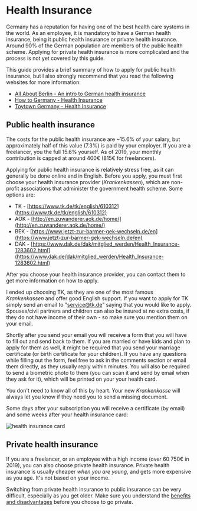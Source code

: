 # Health Insurance

Germany has a reputation for having one of the best health care systems in the world. As an employee, it is mandatory to have a German health insurance, being it public health insurance or private health insurance. Around 90% of the German population are members of the public health scheme. Applying for private health insurance is more complicated and the process is not yet covered by this guide.

This guide provides a brief summary of how to apply for public health insurance, but I also strongly recommend that you read the following websites for more information:

* [All About Berlin - An intro to German health insurance](https://allaboutberlin.com/guides/german-health-insurance)
* [How to Germany - Health Insurance](http://www.howtogermany.com/pages/healthinsurance.html)
* [Toytown Germany - Health Insurance](http://www.toytowngermany.com/wiki/Health_insurance)

## Public health insurance

The costs for the public health insurance are ~15.6% of your salary, but approximately half of this value (7.3%) is paid by your employer. If you are a freelancer, you the full 15.6% yourself. As of 2019, your monthly contribution is capped at around 400€ (815€ for freelancers).

Applying for public health insurance is relatively stress free, as it can generally be done online and in English. Before you apply, you must first choose your health insurance provider (*Krankenkassen*), which are non-profit associations that administer the government health scheme. Some options are:

 - TK - [https://www.tk.de/tk/english/610312](https://www.tk.de/tk/english/610312)
 - AOK - [http://en.zuwanderer.aok.de/home/](http://en.zuwanderer.aok.de/home/)
 - BEK - [https://www.jetzt-zur-barmer-gek-wechseln.de/en](https://www.jetzt-zur-barmer-gek-wechseln.de/en)
 - DAK - [https://www.dak.de/dak/mitglied_werden/Health_Insurance-1283602.html](https://www.dak.de/dak/mitglied_werden/Health_Insurance-1283602.html)

After you choose your health insurance provider, you can contact them to get more information on how to apply.

I ended up choosing TK, as they are one of the most famous *Krankenkassen* and offer good English support. If you want to apply for TK simply send an email to "service@tk.de" saying that you would like to apply. Spouses/civil partners and children can also be insured at no extra costs, if they do not have income of their own - so make sure you mention them on your email.

Shortly after you send your email you will receive a form that you will have to fill out and send back to them. If you are married or have kids and plan to apply for them as well, it might be required that you send your marriage certificate (or birth certificate for your children). If you have any questions while filling out the form, feel free to ask in the comments section or email them directly, as they usually reply within minutes. You will also be required to send a biometric photo to them (you can scan it and send by email when they ask for it), which will be printed on your your health card.

You don't need to know all of this by heart. Your new *Krankenkasse* will always let you know if they need you to send a missing document.

Some days after your subscription you will receive a certificate (by email) and some weeks after your health insurance card:

![health insurance card](https://cloud.githubusercontent.com/assets/2975955/16856590/4d38d912-4a1b-11e6-9cbb-8feaab9a1203.png)

## Private health insurance

If you are a freelancer, or an employee with a high income (over 60 750€ in 2019), you can also choose private health insurance. Private health insurance is usually cheaper *when you are young*, and gets more expensive as you age. It's not based on your income.

Switching from private health insurance to public insurance can be very difficult, especially as you get older. Make sure you understand the [benefits and disadvantages](https://allaboutberlin.com/guides/german-health-insurance) before you choose to go private.

